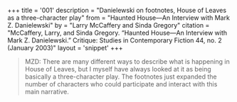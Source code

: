 +++
title = '001'
description = "Danielewski on footnotes, House of Leaves as a three-character play"
from = "Haunted House—An Interview with Mark Z. Danielewski"
by = "Larry McCaffery and Sinda Gregory"
citation = "McCaffery, Larry, and Sinda Gregory. “Haunted House—An Interview with Mark Z. Danielewski.” Critique: Studies in Contemporary Fiction 44, no. 2 (January 2003)"
layout = 'snippet'
+++
> MZD: There are many different ways to describe what is happening in House of Leaves, but I myself have always looked at it as being basically a three-character play. The footnotes just expanded the number of characters who could participate and interact with this main narrative.